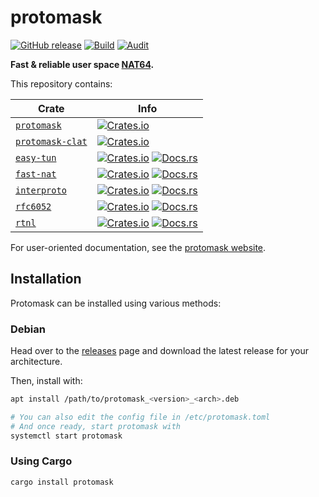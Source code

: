 # protomask
[![GitHub release](https://img.shields.io/github/v/release/ewpratten/protomask)](https://github.com/ewpratten/protomask/releases/latest)
[![Build](https://github.com/Ewpratten/protomask/actions/workflows/build.yml/badge.svg)](https://github.com/ewpratten/protomask/actions/workflows/build.yml)
[![Audit](https://github.com/ewpratten/protomask/actions/workflows/audit.yml/badge.svg)](https://github.com/ewpratten/protomask/actions/workflows/audit.yml)

**Fast & reliable user space [NAT64](https://en.wikipedia.org/wiki/NAT64).**

This repository contains:

| Crate | Info |
| -- | -- |
| [`protomask`](./src/protomask.rs) | [![Crates.io](https://img.shields.io/crates/v/protomask)](https://crates.io/crates/protomask) |
| [`protomask-clat`](./src/protomask-clat.rs) | [![Crates.io](https://img.shields.io/crates/v/protomask)](https://crates.io/crates/protomask) |
| [`easy-tun`](./libs/easy-tun/) | [![Crates.io](https://img.shields.io/crates/v/easy-tun)](https://crates.io/crates/easy-tun) [![Docs.rs](https://docs.rs/easy-tun/badge.svg)](https://docs.rs/easy-tun) |
| [`fast-nat`](./libs/fast-nat/) | [![Crates.io](https://img.shields.io/crates/v/fast-nat)](https://crates.io/crates/fast-nat) [![Docs.rs](https://docs.rs/fast-nat/badge.svg)](https://docs.rs/fast-nat) |
| [`interproto`](./libs/interproto/) | [![Crates.io](https://img.shields.io/crates/v/interproto)](https://crates.io/crates/interproto) [![Docs.rs](https://docs.rs/interproto/badge.svg)](https://docs.rs/interproto) |
| [`rfc6052`](./libs/rfc6052/) | [![Crates.io](https://img.shields.io/crates/v/rfc6052)](https://crates.io/crates/rfc6052) [![Docs.rs](https://docs.rs/rfc6052/badge.svg)](https://docs.rs/rfc6052) |
| [`rtnl`](./libs/rtnl/) | [![Crates.io](https://img.shields.io/crates/v/rtnl)](https://crates.io/crates/rtnl) [![Docs.rs](https://docs.rs/rtnl/badge.svg)](https://docs.rs/rtnl) |

For user-oriented documentation, see the [protomask website](https://protomask.ewpratten.com).

## Installation

Protomask can be installed using various methods:

### Debian

Head over to the [releases](https://github.com/ewpratten/protomask/releases) page and download the latest release for your architecture.

Then, install with:

```sh
apt install /path/to/protomask_<version>_<arch>.deb

# You can also edit the config file in /etc/protomask.toml
# And once ready, start protomask with
systemctl start protomask
```

### Using Cargo

```bash
cargo install protomask
```
